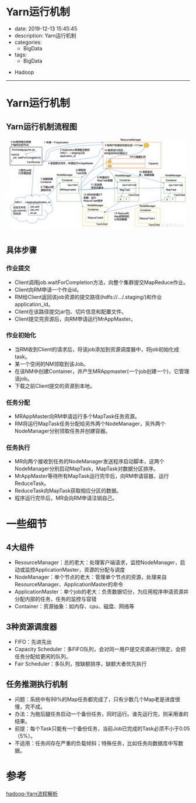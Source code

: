 #   Yarn运行机制
+ date: 2019-12-13 15:45:45
+ description: Yarn运行机制
+ categories:
  - BigData
+ tags:
  - BigData
- Hadoop
---
#   Yarn运行机制

##  Yarn运行机制流程图
![](../images/2020/07/20200701001.png)
##  具体步骤
###     作业提交
+   Client调用job.waitForCompletion方法，向整个集群提交MapReduce作业。
+   Client向RM申请一个作业id。
+   RM给Client返回该job资源的提交路径(hdfs://.../.staging/)和作业application_id。
+   Client在该路径提交jar包、切片信息和配置文件。
+   Client提交完资源后，向RM申请运行MrAppMaster。

###     作业初始化
+   当RM收到Client的请求后，将该job添加到资源调度器中，将job初始化成task。
+   某一个空闲的NM领取到该Job。
+   在该NM中创建Container，并产生MRAppmaster(一个job创建一个)，它管理该job。
+   下载之前Client提交的资源到本地。

###     任务分配
+   MRAppMaster向RM申请运行多个MapTask任务资源。
+   RM将运行MapTask任务分配给另外两个NodeManager，另外两个NodeManager分别领取任务并创建容器。

###     任务执行
+   MR向两个接收到任务的NodeManager发送程序启动脚本，这两个NodeManager分别启动MapTask，MapTask对数据分区排序。
+   MrAppMaster等待所有MapTask运行完毕后，向RM申请容器，运行ReduceTask。
+   ReduceTask向MapTask获取相应分区的数据。
+   程序运行完毕后，MR会向RM申请注销自己。

#   一些细节
##  4大组件

+   ResourceManager：总的老大：处理客户端请求，监控NodeManager，启动或监控ApplicationMaster，资源的分配与调度
+   NodeManager：单个节点的老大：管理单个节点的资源，处理来自ResourceManager、ApplicationMaster的命令
+   ApplicationMaster：单个job的老大：负责数据切分，为应用程序申请资源并分配内部的任务，任务的监控与容错
+   Container：资源抽象：如内存、cpu、磁盘、网络等

##  3种资源调度器

+   FIFO：先进先出
+   Capacity Scheduler：多FIFO队列，会对同一用户提交资源进行限定，会把任务分配给更闲的队列。
+   Fair Scheduler：多队列，按缺额排序，缺额大者优先执行

##  任务推测执行机制

+   问题：系统中有99%的Map任务都完成了，只有少数几个Map老是进度很慢，完不成。
+   办法：为拖后腿任务启动一个备份任务，同时运行。谁先运行完，则采用谁的结果。
+   前提：每个Task只能有一个备份任务，当前Job已完成的Task必须不小于0.05（5%）。
+   不适用：任务间存在严重的负载倾斜；特殊任务，比如任务向数据库中写数据。

#   参考
[hadoop-Yarn流程解析](https://juejin.im/post/5d6d0d356fb9a06b2a20596f)
